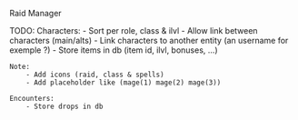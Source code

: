 Raid Manager

TODO:
    Characters:
        - Sort per role, class & ilvl
        - Allow link between characters (main/alts)
        - Link characters to another entity (an username for exemple ?)
        - Store items in db (item id, ilvl, bonuses, ...)

    Note:
        - Add icons (raid, class & spells)
        - Add placeholder like (mage(1) mage(2) mage(3))

    Encounters:
        - Store drops in db